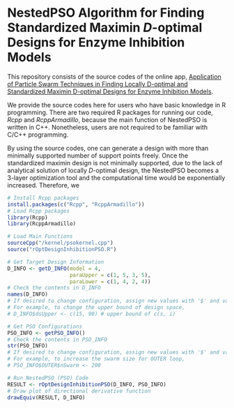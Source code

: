# NestedPSO Algorithm for Finding Standardized Maximin *D*-optimal Designs for Enzyme Inhibition Models

This repository consists of the source codes of the online app, [Application of Particle Swarm Techniques in Finding Locally D-optimal and Standardized Maximin D-optimal Designs for Enzyme Inhibition Models](https://pingyangchen.shinyapps.io/stdmmoptdesigninhibition/).

We provide the source codes here for users who have basic knowledge in R programming.  There are two required R packages for running our code, *Rcpp* and *RcppArmadillo*, because the main function of NestedPSO is written in C++.  Nonetheless, users are not required to be familiar with C/C++ programming.  

By using the source codes, one can generate a design with more than minimally supported number of support points freely.  Once the standardized maximin design is not minimally supported, due to the lack of analytical solution of locally *D*-optimal design, the NestedPSO becomes a 3-layer optimization tool and the computational time would be exponentially increased.  Therefore, we 


```R
# Install Rcpp packages
install.packages(c("Rcpp", "RcppArmadillo"))
# Load Rcpp packages
library(Rcpp)
library(RcppArmadillo)

# Load Main Functions
sourceCpp("/kernel/psokernel.cpp")
source("rOptDesignInhibitionPSO.R")

# Get Target Design Information
D_INFO <- getD_INFO(model = 4, 
                    paraUpper = c(1, 5, 3, 5), 
                    paraLower = c(1, 4, 2, 4))
# Check the contents in D_INFO
names(D_INFO)
# If desired to change configuration, assign new values with '$' and variable lable
# For example, to change the upper bound of design space,
# D_INFO$dsUpper <- c(15, 90) # upper bound of c(s, i)

# Get PSO Configurations
PSO_INFO <- getPSO_INFO()
# Check the contents in PSO_INFO
str(PSO_INFO)
# If desired to change configuration, assign new values with '$' and variable lable
# For example, to increase the swarm size for OUTER loop,
# PSO_INFO$OUTER$nSwarm <- 200

# Run NestedPSO (PSO) Code
RESULT <- rOptDesignInhibitionPSO(D_INFO, PSO_INFO)
# Draw plot of directional derivative function
drawEquiv(RESULT, D_INFO)
```



